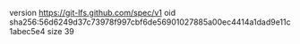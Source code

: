 version https://git-lfs.github.com/spec/v1
oid sha256:56d6249d37c73978f997cbf6de56901027885a00ec4414a1dad9e11c1abec5e4
size 39
